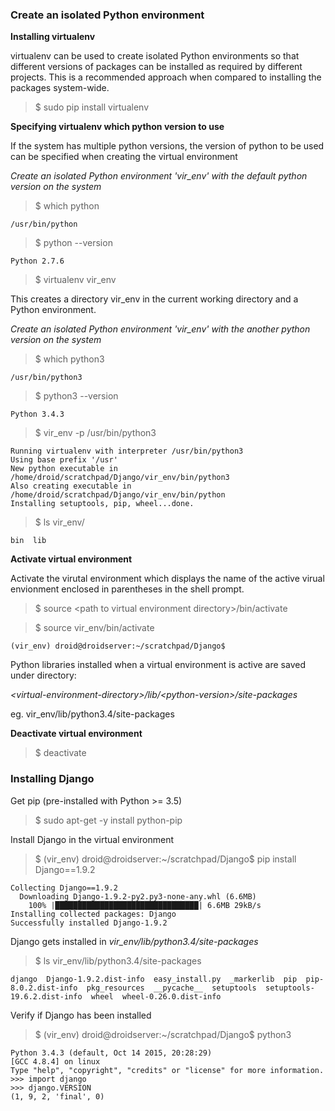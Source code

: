 ### Create an isolated Python environment 

<b>Installing virtualenv</b>

virtualenv can be used to create isolated Python environments so that different versions of packages can be installed as required by different projects. This is a recommended approach when compared to installing the packages system-wide. 

> $ sudo pip install virtualenv

<b>Specifying virtualenv which python version to use</b>

If the system has multiple python versions, the version of python to be used can be specified when creating the virtual environment

<i>Create an isolated Python environment 'vir_env' with the default python version on the system</i>

> $ which python

    /usr/bin/python

> $ python --version

    Python 2.7.6

> $ virtualenv vir_env

This creates a directory vir_env in the current working directory and a Python environment.

<i>Create an isolated Python environment 'vir_env' with the another python version on the system</i>

> $ which python3

    /usr/bin/python3

> $ python3 --version

    Python 3.4.3

> $ vir_env -p /usr/bin/python3

    Running virtualenv with interpreter /usr/bin/python3
    Using base prefix '/usr'
    New python executable in /home/droid/scratchpad/Django/vir_env/bin/python3
    Also creating executable in /home/droid/scratchpad/Django/vir_env/bin/python
    Installing setuptools, pip, wheel...done.

> $ ls vir_env/

    bin  lib

<b>Activate virtual environment</b>

Activate the virutal environment which displays the name of the active virual envionment enclosed in parentheses in the shell prompt.

> $ source \<path to virtual environment directory\>/bin/activate

> $ source vir_env/bin/activate

    (vir_env) droid@droidserver:~/scratchpad/Django$

Python libraries installed when a virtual environment is active are saved under directory:

<i>\<virtual-environment-directory\>/lib/\<python-version\>/site-packages</i>

eg. vir_env/lib/python3.4/site-packages

<b>Deactivate virtual environment</b>

> $ deactivate

### Installing Django

Get pip (pre-installed with Python >= 3.5)

> $ sudo apt-get -y install python-pip

Install Django in the virtual environment

> $ (vir_env) droid@droidserver:~/scratchpad/Django$ pip install Django==1.9.2

    Collecting Django==1.9.2
      Downloading Django-1.9.2-py2.py3-none-any.whl (6.6MB)
        100% |████████████████████████████████| 6.6MB 29kB/s 
    Installing collected packages: Django
    Successfully installed Django-1.9.2

Django gets installed in <i>vir_env/lib/python3.4/site-packages</i>

> $ ls vir_env/lib/python3.4/site-packages

    django  Django-1.9.2.dist-info  easy_install.py  _markerlib  pip  pip-8.0.2.dist-info  pkg_resources  __pycache__  setuptools  setuptools-19.6.2.dist-info  wheel  wheel-0.26.0.dist-info

Verify if Django has been installed

> $ (vir_env) droid@droidserver:~/scratchpad/Django$ python3

    Python 3.4.3 (default, Oct 14 2015, 20:28:29) 
    [GCC 4.8.4] on linux
    Type "help", "copyright", "credits" or "license" for more information.
    >>> import django
    >>> django.VERSION
    (1, 9, 2, 'final', 0)

